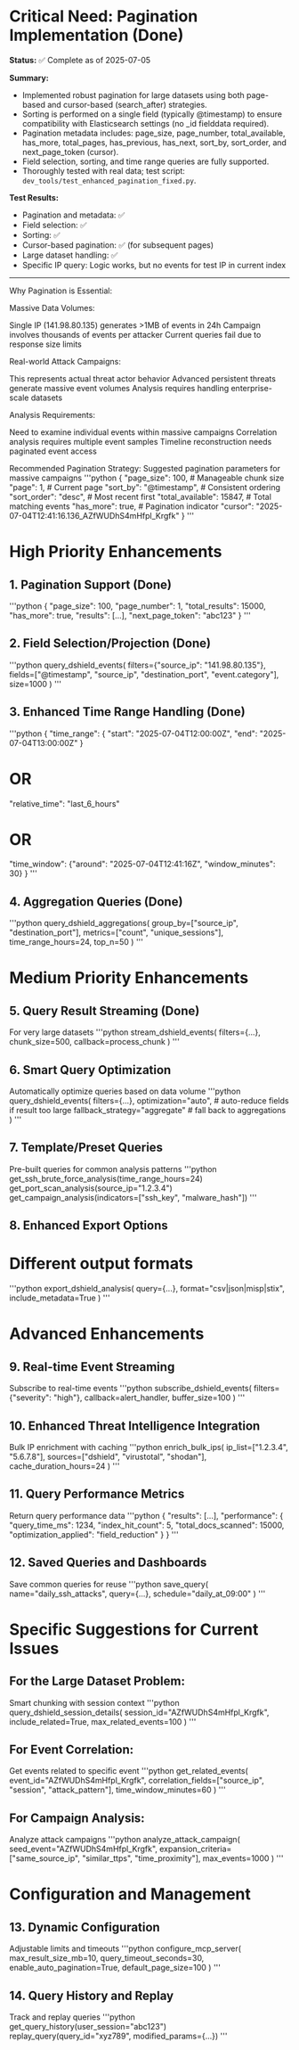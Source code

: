 # Critical Need: Pagination Implementation (Done)

**Status:** ✅ Complete as of 2025-07-05

**Summary:**
- Implemented robust pagination for large datasets using both page-based and cursor-based (search_after) strategies.
- Sorting is performed on a single field (typically @timestamp) to ensure compatibility with Elasticsearch settings (no _id fielddata required).
- Pagination metadata includes: page_size, page_number, total_available, has_more, total_pages, has_previous, has_next, sort_by, sort_order, and next_page_token (cursor).
- Field selection, sorting, and time range queries are fully supported.
- Thoroughly tested with real data; test script: `dev_tools/test_enhanced_pagination_fixed.py`.

**Test Results:**
- Pagination and metadata: ✅
- Field selection: ✅
- Sorting: ✅
- Cursor-based pagination: ✅ (for subsequent pages)
- Large dataset handling: ✅
- Specific IP query: Logic works, but no events for test IP in current index

---

Why Pagination is Essential:

Massive Data Volumes:

Single IP (141.98.80.135) generates >1MB of events in 24h
Campaign involves thousands of events per attacker
Current queries fail due to response size limits


Real-world Attack Campaigns:

This represents actual threat actor behavior
Advanced persistent threats generate massive event volumes
Analysis requires handling enterprise-scale datasets


Analysis Requirements:

Need to examine individual events within massive campaigns
Correlation analysis requires multiple event samples
Timeline reconstruction needs paginated event access



Recommended Pagination Strategy:
Suggested pagination parameters for massive campaigns
'''python
{
  "page_size": 100,           # Manageable chunk size
  "page": 1,                  # Current page
  "sort_by": "@timestamp",    # Consistent ordering
  "sort_order": "desc",       # Most recent first
  "total_available": 15847,   # Total matching events
  "has_more": true,          # Pagination indicator
  "cursor": "2025-07-04T12:41:16.136_AZfWUDhS4mHfpl_Krgfk"
}
'''
# High Priority Enhancements
## 1. Pagination Support (Done)
'''python
{
  "page_size": 100,
  "page_number": 1,
  "total_results": 15000,
  "has_more": true,
  "results": [...],
  "next_page_token": "abc123"
}
'''
## 2. Field Selection/Projection (Done)
'''python 
query_dshield_events(
    filters={"source_ip": "141.98.80.135"},
    fields=["@timestamp", "source_ip", "destination_port", "event.category"],
    size=1000
)
'''
## 3. Enhanced Time Range Handling (Done)
'''python
{
  "time_range": {
    "start": "2025-07-04T12:00:00Z",
    "end": "2025-07-04T13:00:00Z"
  }
  # OR
  "relative_time": "last_6_hours"
  # OR  
  "time_window": {"around": "2025-07-04T12:41:16Z", "window_minutes": 30}
}
'''
## 4. Aggregation Queries (Done)
'''python
query_dshield_aggregations(
    group_by=["source_ip", "destination_port"],
    metrics=["count", "unique_sessions"],
    time_range_hours=24,
    top_n=50
)
'''
# Medium Priority Enhancements
## 5. Query Result Streaming (Done)
For very large datasets
'''python 
stream_dshield_events(
    filters={...},
    chunk_size=500,
    callback=process_chunk
)
'''
## 6. Smart Query Optimization
Automatically optimize queries based on data volume
'''python 
query_dshield_events(
    filters={...},
    optimization="auto",  # auto-reduce fields if result too large
    fallback_strategy="aggregate"  # fall back to aggregations
)
'''
## 7. Template/Preset Queries
Pre-built queries for common analysis patterns
'''python
get_ssh_brute_force_analysis(time_range_hours=24)
get_port_scan_analysis(source_ip="1.2.3.4")
get_campaign_analysis(indicators=["ssh_key", "malware_hash"])
'''
## 8. Enhanced Export Options
# Different output formats
'''python
export_dshield_analysis(
    query={...},
    format="csv|json|misp|stix",
    include_metadata=True
)
'''
# Advanced Enhancements
## 9. Real-time Event Streaming
Subscribe to real-time events
'''python 
subscribe_dshield_events(
    filters={"severity": "high"},
    callback=alert_handler,
    buffer_size=100
)
'''
## 10. Enhanced Threat Intelligence Integration
Bulk IP enrichment with caching
'''python 
enrich_bulk_ips(
    ip_list=["1.2.3.4", "5.6.7.8"],
    sources=["dshield", "virustotal", "shodan"],
    cache_duration_hours=24
)
'''
## 11. Query Performance Metrics
Return query performance data
'''python 
{
  "results": [...],
  "performance": {
    "query_time_ms": 1234,
    "index_hit_count": 5,
    "total_docs_scanned": 15000,
    "optimization_applied": "field_reduction"
  }
}
'''
## 12. Saved Queries and Dashboards
Save common queries for reuse
'''python 
save_query(
    name="daily_ssh_attacks",
    query={...},
    schedule="daily_at_09:00"
)
'''
# Specific Suggestions for Current Issues
## For the Large Dataset Problem:
Smart chunking with session context
'''python 
query_dshield_session_details(
    session_id="AZfWUDhS4mHfpl_Krgfk",
    include_related=True,
    max_related_events=100
)
'''
## For Event Correlation:
Get events related to specific event
'''python 
get_related_events(
    event_id="AZfWUDhS4mHfpl_Krgfk",
    correlation_fields=["source_ip", "session", "attack_pattern"],
    time_window_minutes=60
)
'''
## For Campaign Analysis:
Analyze attack campaigns
'''python
analyze_attack_campaign(
    seed_event="AZfWUDhS4mHfpl_Krgfk",
    expansion_criteria=["same_source_ip", "similar_ttps", "time_proximity"],
    max_events=1000
)
'''
# Configuration and Management
## 13. Dynamic Configuration
Adjustable limits and timeouts
'''python 
configure_mcp_server(
    max_result_size_mb=10,
    query_timeout_seconds=30,
    enable_auto_pagination=True,
    default_page_size=100
)
'''
## 14. Query History and Replay
Track and replay queries
'''python 
get_query_history(user_session="abc123")
replay_query(query_id="xyz789", modified_params={...})
'''